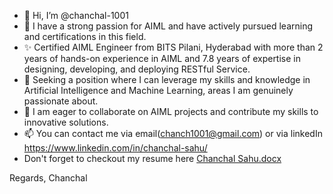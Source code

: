 - 👋 Hi, I’m @chanchal-1001
- 👀 I have a strong passion for AIML and have actively pursued learning and certifications in this field.
- ✨ Certified AIML Engineer from BITS Pilani, Hyderabad with more than 2 years of hands-on experience in AIML and 7.8 years of expertise in designing, developing, and deploying RESTful Service.
- 🌱 Seeking a position where I can leverage my skills and knowledge in Artificial Intelligence and Machine Learning, areas I am genuinely passionate about.
- 💞️ I am eager to collaborate on AIML projects and contribute my skills to innovative solutions.
- 📫 You can contact me via email(chanch1001@gmail.com) or via linkedIn https://www.linkedin.com/in/chanchal-sahu/
- Don't forget to checkout my resume here [Chanchal Sahu.docx](https://github.com/chanchal-1001/chanchal-1001/files/14080994/Chanchal.Sahu.docx)
  
Regards,
Chanchal
  
<!---
chanchal-1001/chanchal-1001 is a ✨ special ✨ repository because its `README.md` (this file) appears on your GitHub profile.
You can click the Preview link to take a look at your changes.
--->

